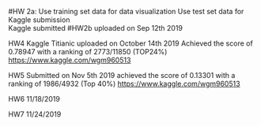 #HW 2a:  Use training set data for data visualization 
         Use test set data for Kaggle submission   
         Kaggle submitted 
#HW2b uploaded on Sep 12th 2019

HW4 Kaggle Titianic uploaded on October 14th 2019
Achieved the score of 0.78947 with a ranking of 2773/11850 (TOP24%)
https://www.kaggle.com/wgm960513


HW5 Submitted on Nov 5th 2019
achieved the score of 0.13301 with a ranking of 1986/4932 (Top 40%)
https://www.kaggle.com/wgm960513

HW6 11/18/2019

HW7 11/24/2019
